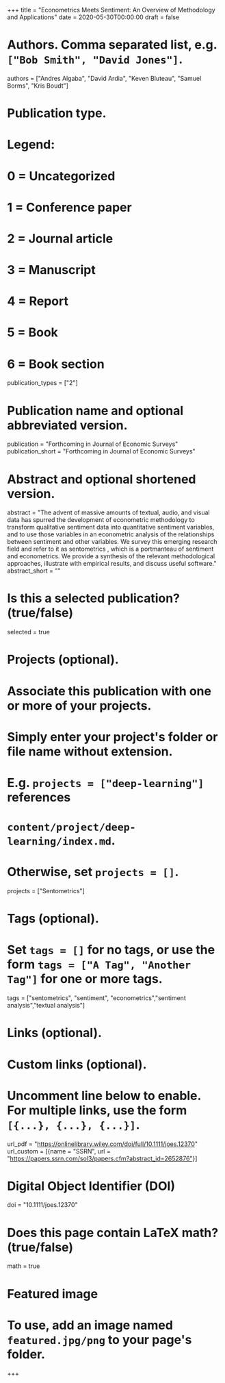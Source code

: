 +++
title = "Econometrics Meets Sentiment: An Overview of Methodology and Applications"
date = 2020-05-30T00:00:00
draft = false

# Authors. Comma separated list, e.g. `["Bob Smith", "David Jones"]`.
authors = ["Andres Algaba", "David Ardia", "Keven Bluteau", "Samuel Borms", "Kris Boudt"]

# Publication type.
# Legend:
# 0 = Uncategorized
# 1 = Conference paper
# 2 = Journal article
# 3 = Manuscript
# 4 = Report
# 5 = Book 
# 6 = Book section
publication_types = ["2"]

# Publication name and optional abbreviated version.
publication = "Forthcoming in Journal of Economic Surveys"
publication_short = "Forthcoming in Journal of Economic Surveys"

# Abstract and optional shortened version.
abstract = "The advent of massive amounts of textual, audio, and visual data has spurred the development of econometric methodology to transform qualitative sentiment data into quantitative sentiment variables, and to use those variables in an econometric analysis of the relationships between sentiment and other variables. We survey this emerging research field and refer to it as sentometrics , which is a portmanteau of sentiment and econometrics. We provide a synthesis of the relevant methodological approaches, illustrate with empirical results, and discuss useful software."
abstract_short = ""

# Is this a selected publication? (true/false)
selected = true

# Projects (optional).
#   Associate this publication with one or more of your projects.
#   Simply enter your project's folder or file name without extension.
#   E.g. `projects = ["deep-learning"]` references 
#   `content/project/deep-learning/index.md`.
#   Otherwise, set `projects = []`.
projects = ["Sentometrics"]

# Tags (optional).
#   Set `tags = []` for no tags, or use the form `tags = ["A Tag", "Another Tag"]` for one or more tags. 
tags = ["sentometrics", "sentiment", "econometrics","sentiment analysis","textual analysis"]

# Links (optional).


# Custom links (optional).
#   Uncomment line below to enable. For multiple links, use the form `[{...}, {...}, {...}]`.
url_pdf = "https://onlinelibrary.wiley.com/doi/full/10.1111/joes.12370"
url_custom = [{name = "SSRN", url = "https://papers.ssrn.com/sol3/papers.cfm?abstract_id=2652876"}]

# Digital Object Identifier (DOI)
doi = "10.1111/joes.12370"
# Does this page contain LaTeX math? (true/false)
math = true
 
# Featured image
# To use, add an image named `featured.jpg/png` to your page's folder. 

+++
